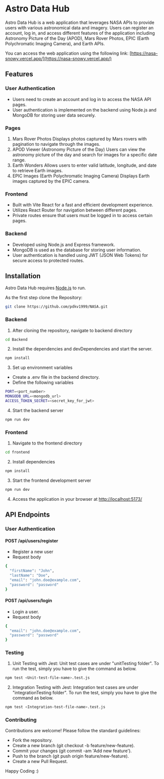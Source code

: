 # Astro Data Hub

Astro Data Hub is a web application that leverages NASA APIs to provide users with various astronomical data and imagery. Users can register an account, log in, and access different features of the application including Astronomy Picture of the Day (APOD), Mars Rover Photos, EPIC (Earth Polychromatic Imaging Camera), and Earth APIs.

You can access the web application using the following link:
[https://nasa-snowy.vercel.app/](https://nasa-snowy.vercel.app/)

## Features
### User Authentication
- Users need to create an account and log in to access the NASA API pages.
- User authentication is implemented on the backend using Node.js and MongoDB for storing user data securely.

### Pages
1. Mars Rover Photos
   Displays photos captured by Mars rovers with pagination to navigate through the images.
2. APOD Viewer (Astronomy Picture of the Day)
   Users can view the astronomy picture of the day and search for images for a specific date range.
3. Earth Wonders
   Allows users to enter valid latitude, longitude, and date to retrieve Earth images.
4. EPIC Images (Earth Polychromatic Imaging Camera)
   Displays Earth images captured by the EPIC camera.

### Frontend
- Built with Vite React for a fast and efficient development experience.
- Utilizes React Router for navigation between different pages.
- Private routes ensure that users must be logged in to access certain pages.

### Backend
- Developed using Node.js and Express framework.
- MongoDB is used as the database for storing user information.
- User authentication is handled using JWT (JSON Web Tokens) for secure access to protected routes.

## Installation

Astro Data Hub requires [Node.js](https://nodejs.org/) to run.

As the first step clone the Repository:
```sh
git clone https://github.com/pdkv1999/NASA.git
```
### Backend
1. After cloning the repository, navigate to backend directory
```sh
cd Backend
```
2. Install the dependencies and devDependencies and start the server.
```sh
npm install
```
3. Set up environment variables
- Create a .env file in the backend directory.
- Define the following variables
```sh
PORT=<port_number>
MONGODB_URL=<mongodb_url>
ACCESS_TOKEN_SECRET=<secret_key_for_jwt>
```
4. Start the backend server
```sh
npm run dev
```

### Frontend
1. Navigate to the frontend directory
```sh
cd frontend
```
2. Install dependencies
```sh
npm install
```
3. Start the frontend development server
```sh
npm run dev
```
4. Access the application in your browser at
[http://localhost:5173/](http://localhost:5173/)

## API Endpoints
### User Authentication
#### POST /api/users/register
- Register a new user
- Request body
```sh
{
  "firstName": "John",
  "lastName": "Doe",
  "email": "john.doe@example.com",
  "password": "password"
}
```
#### POST /api/users/login
- Login a user.
- Request body
```sh
{
  "email": "john.doe@example.com",
  "password": "password"
}
```
### Testing

1. Unit Testing with Jest:
Unit test cases are under "unitTesting folder". To run the test, simply you have to give the command as below. 
```sh
npm test <Unit-test-file-name>.test.js
```
2. Integration Testing with Jest:
Integration test cases are under "integrationTesting folder". To run the test, simply you have to give the command as below. 
```sh
npm test <Integration-test-file-name>.test.js
```

### Contributing

Contributions are welcome! Please follow the standard guidelines:
- Fork the repository.
- Create a new branch (git checkout -b feature/new-feature).
- Commit your changes (git commit -am 'Add new feature').
- Push to the branch (git push origin feature/new-feature).
- Create a new Pull Request.

Happy Coding :)